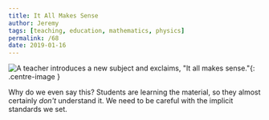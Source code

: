 ```yaml
---
title: It All Makes Sense
author: Jeremy
tags: [teaching, education, mathematics, physics]
permalink: /68
date: 2019-01-16
---
```


![A teacher introduces a new subject and exclaims, "It all makes sense."](https://res.cloudinary.com/dh3hm8pb7/image/upload/c_scale,q_auto:best,w_615/v1535842782/Handwaving/Published/ItAllMakesSense.png){: .centre-image }

Why do we even say this? Students are learning the material, so they almost certainly *don't* understand it. We need to be careful with the implicit standards we set.